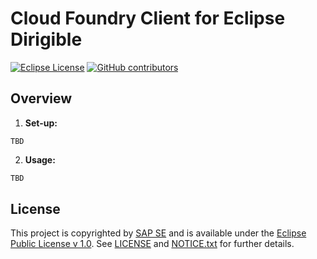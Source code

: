 # Cloud Foundry Client for Eclipse Dirigible

[![Eclipse License](http://img.shields.io/badge/license-Eclipse-brightgreen.svg)](LICENSE)
[![GitHub contributors](https://img.shields.io/github/contributors/dirigiblelabs/client-cf.svg)](https://github.com/dirigiblelabs/client-cf/graphs/contributors)

## Overview
1. **Set-up:**
```
TBD
```

2. **Usage:**
```javascript
TBD
```

## License

This project is copyrighted by [SAP SE](http://www.sap.com/) and is available under the [Eclipse Public License v 1.0](https://www.eclipse.org/legal/epl-v10.html). See [LICENSE](LICENSE) and [NOTICE.txt](NOTICE.txt) for further details.
